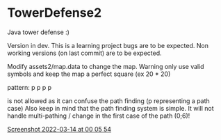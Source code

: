 # TowerDefense2
Java tower defense :)

Version in dev. This is a learning project bugs are to be expected.
Non working versions (on last commit) are to be expected.

Modify assets2/map.data to change the map.
Warning only use valid symbols and keep the map a perfect square (ex 20 * 20)

pattern:
p p
p p

is not allowed as it can confuse the path finding (p representing a path case)
Also keep in mind that the path finding system is simple.
It will not handle multi-pathing / change in the first case of the path (0;6)!

[Screenshot 2022-03-14 at 00 05 54](https://user-images.githubusercontent.com/69651314/158083156-d49069c4-2e25-4d01-8fff-b02090cd8dce.png)
